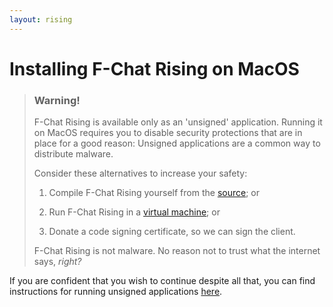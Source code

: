 ```yaml
---
layout: rising
---
```


# Installing F-Chat Rising on MacOS

> ### Warning!
>
> F-Chat Rising is available only as an 'unsigned' application. 
> Running it on MacOS requires you to disable security
> protections that are in place for a good reason:
> Unsigned applications are a common way to distribute malware.
> 
> Consider these alternatives to increase your safety:
> 
> 1) Compile F-Chat Rising yourself from the [source](https://github.com/mrstallion/fchat-rising); or
>
> 2) Run F-Chat Rising in a [virtual machine](https://www.parallels.com/); or
> 
> 3) Donate a code signing certificate, so we can sign the client.
>
> F-Chat Rising is not malware. 
> No reason not to trust what the internet says, _right?_

If you are confident that you wish to continue despite all that, 
you can find instructions for running unsigned applications [here](https://www.wikihow.com/Install-Software-from-Unsigned-Developers-on-a-Mac).

